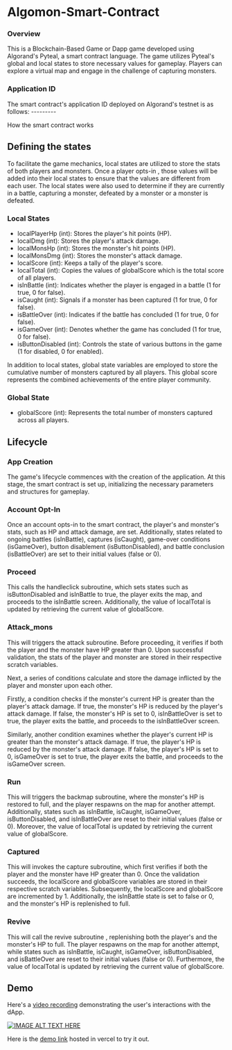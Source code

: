# Algomon-Smart-Contract


### Overview

This is a Blockchain-Based Game or Dapp game developed using Algorand's Pyteal, a smart contract language. The game utilizes Pyteal's global and local states to store necessary values for gameplay. Players can explore a virtual map and engage in the challenge of capturing monsters.


### Application ID

The smart contract's application ID deployed on Algorand's testnet is as follows: ---------

How the smart contract works 

## Defining the states

To facilitate the game mechanics, local states are utilized to store the stats of both players and monsters. Once a player opts-in , those values will be added into their local states to ensure that the values are different from each user. The local states were also used to determine if they are currently in a battle, capturing a monster, defeated by a monster or a monster is defeated.

### Local States
- localPlayerHp (int): Stores the player's hit points (HP).
- localDmg (int): Stores the player's attack damage.
- localMonsHp (int): Stores the monster's hit points (HP).
- localMonsDmg (int): Stores the monster's attack damage.
- localScore (int): Keeps a tally of the player's score.
- localTotal (int): Copies the values of globalScore  which is the total score of all players.
- isInBattle (int): Indicates whether the player is engaged in a battle (1 for true, 0 for false).
- isCaught (int): Signals if a monster has been captured (1 for true, 0 for false).
- isBattleOver (int): Indicates if the battle has concluded (1 for true, 0 for false).
- isGameOver (int): Denotes whether the game has concluded (1 for true, 0 for false).
- isButtonDisabled (int): Controls the state of various buttons in the game (1 for disabled, 0 for enabled).


In addition to local states, global state variables are employed to store the cumulative number of monsters captured by all players. This global score represents the combined achievements of the entire player community.

### Global State
- globalScore (int): Represents the total number of monsters captured across all players.

## Lifecycle

### App Creation

The game's lifecycle commences with the creation of the application. At this stage, the smart contract is set up, initializing the necessary parameters and structures for gameplay.

### Account Opt-In

Once an account opts-in to the smart contract, the player's and monster's stats, such as HP and attack damage, are set. Additionally, states related to ongoing battles (isInBattle), captures (isCaught), game-over conditions (isGameOver), button disablement (isButtonDisabled), and battle conclusion (isBattleOver) are set to their initial values (false or 0).

### Proceed

This calls the handleclick subroutine, which sets states such as isButtonDisabled and isInBattle to true,  the player exits the map, and proceeds to the isInBattle screen. Additionally, the value of localTotal is updated by retrieving the current value of globalScore.

### Attack_mons

This will triggers the attack subroutine. Before proceeding, it verifies if both the player and the monster have HP greater than 0. Upon successful validation, the stats of the player and monster are stored in their respective scratch variables.

Next, a series of conditions calculate and store the damage inflicted by the player and monster upon each other.

Firstly, a condition checks if the monster's current HP is greater than the player's attack damage. If true, the monster's HP is reduced by the player's attack damage. If false, the monster's HP is set to 0, isInBattleOver is set to true, the player exits the battle, and proceeds to the isInBattleOver screen.

Similarly, another condition examines whether the player's current HP is greater than the monster's attack damage. If true, the player's HP is reduced by the monster's attack damage. If false, the player's HP is set to 0, isGameOver is set to true, the player exits the battle, and proceeds to the isGameOver screen.

### Run

This will triggers the backmap subroutine, where the monster's HP is restored to full, and the player respawns on the map for another attempt. Additionally, states such as isInBattle, isCaught, isGameOver, isButtonDisabled, and isInBattleOver are reset to their initial values (false or 0). Moreover, the value of localTotal is updated by retrieving the current value of globalScore.

### Captured

This will invokes the capture subroutine, which first verifies if both the player and the monster have HP greater than 0. Once the validation succeeds, the localScore and globalScore variables are stored in their respective scratch variables. Subsequently, the localScore and globalScore are incremented by 1. Additionally, the isInBattle state is set to false or 0, and the monster's HP is replenished to full.

### Revive

This will call the  revive subroutine , replenishing both the player's and the monster's HP to full. The player respawns on the map for another attempt, while states such as isInBattle, isCaught, isGameOver, isButtonDisabled, and isBattleOver are reset to their initial values (false or 0). Furthermore, the value of localTotal is updated by retrieving the current value of globalScore.

## Demo

Here's a [video recording](https://drive.google.com/file/d/1_yhyL0xmOX6I1B8BQtzkijeFIiADcQfH/view?usp=sharing) demonstrating the user's interactions with the dApp.

[![IMAGE ALT TEXT HERE](https://github.com/Act-Cadenza/Algomon/assets/71002490/942a69b5-d5e0-4287-aabf-965353089ff7)](https://drive.google.com/file/d/1_yhyL0xmOX6I1B8BQtzkijeFIiADcQfH/view?usp=sharing)

Here is the [demo link](https://algomon.vercel.app/) hosted in vercel to try it out.


